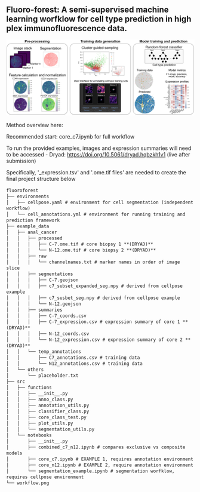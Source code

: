 ## Fluoro-forest: A semi-supervised machine learning worfklow for cell type prediction in high plex immunofluorescence data.


<div align="center">
  <img src="method_workflow.png" alt = "fluoroforest workflow" width="800">
</div>

Method overview here:  

Recommended start: core_c7.ipynb for full workflow

To run the provided examples, images and expression summaries will need to be accessed - Dryad: https://doi.org/10.5061/dryad.hqbzkh1v1 (live after submission)

Specifically, '_expression.tsv' and '.ome.tif files' are needed to create the final project structure below

```
fluoroforest
├── environments
│   ├── cellpose.yaml # environment for cell segmentation (independent workflow)
│   └── cell_annotations.yml # environment for running training and prediction framework
├── example_data
│   ├── anal_cancer
│   │   ├── processed
│   │   │   ├── C-7.ome.tif # core biopsy 1 **(DRYAD)**
│   │   │   └── N-12.ome.tif # core biopsy 2 **(DRYAD)**
│   │   ├── raw
│   │   │   └── channelnames.txt # marker names in order of image slice
│   │   ├── segmentations
│   │   │   ├── C-7.geojson
│   │   │   ├── c7_subset_expanded_seg.npy # derived from cellpose example
│   │   │   ├── c7_susbet_seg.npy # derived from cellpose example
│   │   │   └── N-12.geojson
│   │   ├── summaries
│   │   │   ├── C-7_coords.csv
│   │   │   ├── C-7_expression.csv # expression summary of core 1 **(DRYAD)**
│   │   │   ├── N-12_coords.csv
│   │   │   └── N-12_expression.csv # expression summary of core 2 **(DRYAD)**
│   │   └── temp_annotations
│   │       ├── C7_annotations.csv # training data
│   │       └── N12_annotations.csv # training data
│   └── others
│       └── placeholder.txt
├── src
│   ├── functions
│   │   ├── __init__.py
│   │   ├── anno_class.py
│   │   ├── annotation_utils.py
│   │   ├── classifier_class.py
│   │   ├── core_class_test.py
│   │   ├── plot_utils.py
│   │   └── segmentation_utils.py
│   └── notebooks
│       ├── __init__.py
│       ├── combined_c7_n12.ipynb # compares exclusive vs composite models
│       ├── core_c7.ipynb # EXAMPLE 1, requires annotation environment
│       ├── core_n12.ipynb # EXAMPLE 2, require annotation environment
│       └── segmentation_example.ipynb # segmentation worfklow, requires cellpose environment
└── workflow.png
```

